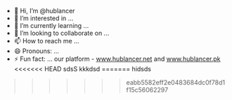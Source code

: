 - 👋 Hi, I’m @hublancer
- 👀 I’m interested in ...
- 🌱 I’m currently learning ...
- 💞️ I’m looking to collaborate on ...
- 📫 How to reach me ...
- 😄 Pronouns: ...
- ⚡ Fun fact: ...
our platform - www.hublancer.net  and www.hublancer.pk
<<<<<<< HEAD
sdsS
kkkdsd 
=======
hidsds 
>>>>>>> eabb5582eff2e0483684dc0f78d1f15c56062297
<!---
hublancer/hublancer is a ✨ special ✨ repository because its `README.md` (this file) appears on your GitHub profile.
You can click the Preview link to take a look at your changes.
--->
